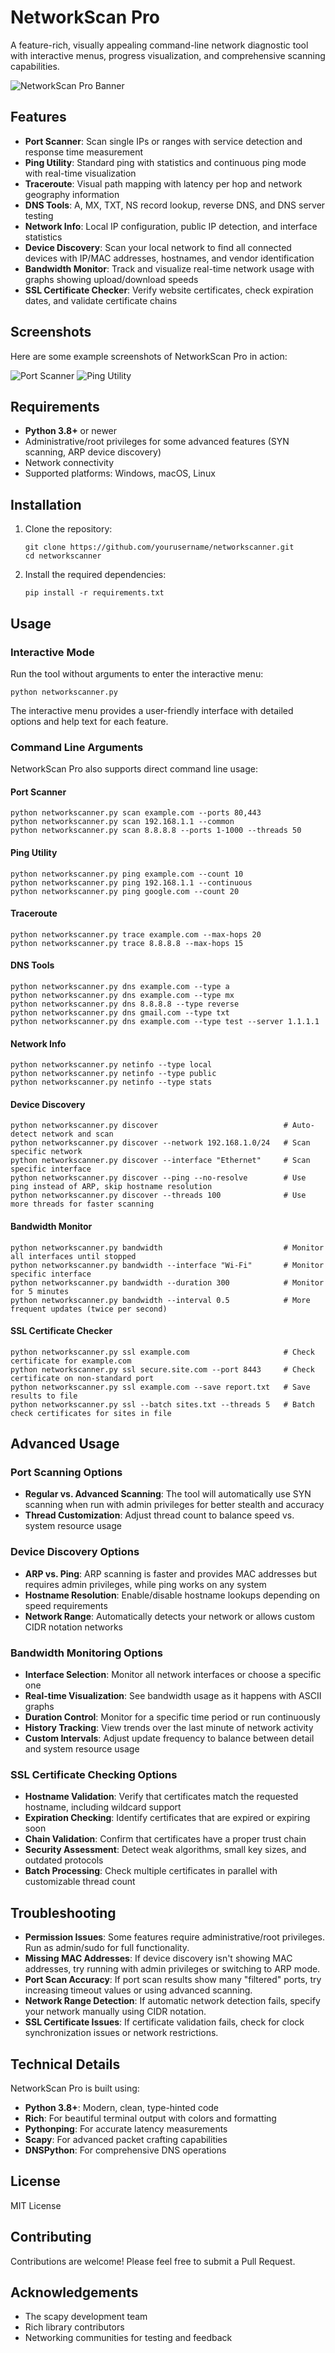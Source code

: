 # NetworkScan Pro

A feature-rich, visually appealing command-line network diagnostic tool with interactive menus, progress visualization, and comprehensive scanning capabilities.

![NetworkScan Pro Banner](https://via.placeholder.com/800x200/0073e6/ffffff?text=NetworkScan+Pro)

## Features

- **Port Scanner**: Scan single IPs or ranges with service detection and response time measurement
- **Ping Utility**: Standard ping with statistics and continuous ping mode with real-time visualization
- **Traceroute**: Visual path mapping with latency per hop and network geography information
- **DNS Tools**: A, MX, TXT, NS record lookup, reverse DNS, and DNS server testing
- **Network Info**: Local IP configuration, public IP detection, and interface statistics
- **Device Discovery**: Scan your local network to find all connected devices with IP/MAC addresses, hostnames, and vendor identification
- **Bandwidth Monitor**: Track and visualize real-time network usage with graphs showing upload/download speeds
- **SSL Certificate Checker**: Verify website certificates, check expiration dates, and validate certificate chains

## Screenshots

Here are some example screenshots of NetworkScan Pro in action:

![Port Scanner](https://via.placeholder.com/400x300/222222/00ff00?text=Port+Scanner)
![Ping Utility](https://via.placeholder.com/400x300/222222/ffff00?text=Ping+Utility)

## Requirements

- **Python 3.8+** or newer
- Administrative/root privileges for some advanced features (SYN scanning, ARP device discovery)
- Network connectivity
- Supported platforms: Windows, macOS, Linux

## Installation

1. Clone the repository:
   ```
   git clone https://github.com/yourusername/networkscanner.git
   cd networkscanner
   ```

2. Install the required dependencies:
   ```
   pip install -r requirements.txt
   ```

## Usage

### Interactive Mode

Run the tool without arguments to enter the interactive menu:

```
python networkscanner.py
```

The interactive menu provides a user-friendly interface with detailed options and help text for each feature.

### Command Line Arguments

NetworkScan Pro also supports direct command line usage:

#### Port Scanner

```
python networkscanner.py scan example.com --ports 80,443
python networkscanner.py scan 192.168.1.1 --common
python networkscanner.py scan 8.8.8.8 --ports 1-1000 --threads 50
```

#### Ping Utility

```
python networkscanner.py ping example.com --count 10
python networkscanner.py ping 192.168.1.1 --continuous
python networkscanner.py ping google.com --count 20
```

#### Traceroute

```
python networkscanner.py trace example.com --max-hops 20
python networkscanner.py trace 8.8.8.8 --max-hops 15
```

#### DNS Tools

```
python networkscanner.py dns example.com --type a
python networkscanner.py dns example.com --type mx
python networkscanner.py dns 8.8.8.8 --type reverse
python networkscanner.py dns gmail.com --type txt
python networkscanner.py dns example.com --type test --server 1.1.1.1
```

#### Network Info

```
python networkscanner.py netinfo --type local
python networkscanner.py netinfo --type public
python networkscanner.py netinfo --type stats
```

#### Device Discovery

```
python networkscanner.py discover                            # Auto-detect network and scan
python networkscanner.py discover --network 192.168.1.0/24   # Scan specific network
python networkscanner.py discover --interface "Ethernet"     # Scan specific interface
python networkscanner.py discover --ping --no-resolve        # Use ping instead of ARP, skip hostname resolution
python networkscanner.py discover --threads 100              # Use more threads for faster scanning
```

#### Bandwidth Monitor

```
python networkscanner.py bandwidth                           # Monitor all interfaces until stopped
python networkscanner.py bandwidth --interface "Wi-Fi"       # Monitor specific interface
python networkscanner.py bandwidth --duration 300            # Monitor for 5 minutes
python networkscanner.py bandwidth --interval 0.5            # More frequent updates (twice per second)
```

#### SSL Certificate Checker

```
python networkscanner.py ssl example.com                     # Check certificate for example.com
python networkscanner.py ssl secure.site.com --port 8443     # Check certificate on non-standard port
python networkscanner.py ssl example.com --save report.txt   # Save results to file
python networkscanner.py ssl --batch sites.txt --threads 5   # Batch check certificates for sites in file
```

## Advanced Usage

### Port Scanning Options

- **Regular vs. Advanced Scanning**: The tool will automatically use SYN scanning when run with admin privileges for better stealth and accuracy
- **Thread Customization**: Adjust thread count to balance speed vs. system resource usage

### Device Discovery Options

- **ARP vs. Ping**: ARP scanning is faster and provides MAC addresses but requires admin privileges, while ping works on any system
- **Hostname Resolution**: Enable/disable hostname lookups depending on speed requirements
- **Network Range**: Automatically detects your network or allows custom CIDR notation networks

### Bandwidth Monitoring Options

- **Interface Selection**: Monitor all network interfaces or choose a specific one
- **Real-time Visualization**: See bandwidth usage as it happens with ASCII graphs
- **Duration Control**: Monitor for a specific time period or run continuously
- **History Tracking**: View trends over the last minute of network activity
- **Custom Intervals**: Adjust update frequency to balance between detail and system resource usage

### SSL Certificate Checking Options

- **Hostname Validation**: Verify that certificates match the requested hostname, including wildcard support
- **Expiration Checking**: Identify certificates that are expired or expiring soon
- **Chain Validation**: Confirm that certificates have a proper trust chain
- **Security Assessment**: Detect weak algorithms, small key sizes, and outdated protocols
- **Batch Processing**: Check multiple certificates in parallel with customizable thread count

## Troubleshooting

- **Permission Issues**: Some features require administrative/root privileges. Run as admin/sudo for full functionality.
- **Missing MAC Addresses**: If device discovery isn't showing MAC addresses, try running with admin privileges or switching to ARP mode.
- **Port Scan Accuracy**: If port scan results show many "filtered" ports, try increasing timeout values or using advanced scanning.
- **Network Range Detection**: If automatic network detection fails, specify your network manually using CIDR notation.
- **SSL Certificate Issues**: If certificate validation fails, check for clock synchronization issues or network restrictions.

## Technical Details

NetworkScan Pro is built using:

- **Python 3.8+**: Modern, clean, type-hinted code
- **Rich**: For beautiful terminal output with colors and formatting
- **Pythonping**: For accurate latency measurements
- **Scapy**: For advanced packet crafting capabilities
- **DNSPython**: For comprehensive DNS operations

## License

MIT License

## Contributing

Contributions are welcome! Please feel free to submit a Pull Request.

## Acknowledgements

- The scapy development team
- Rich library contributors
- Networking communities for testing and feedback
